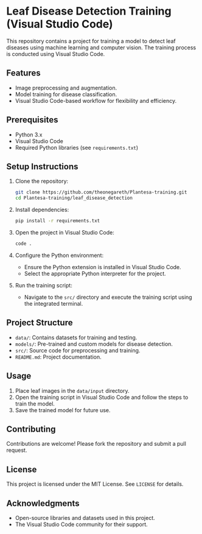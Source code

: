 # Leaf Disease Detection Training (Visual Studio Code)

This repository contains a project for training a model to detect leaf diseases using machine learning and computer vision. The training process is conducted using Visual Studio Code.

## Features
- Image preprocessing and augmentation.
- Model training for disease classification.
- Visual Studio Code-based workflow for flexibility and efficiency.

## Prerequisites
- Python 3.x
- Visual Studio Code
- Required Python libraries (see `requirements.txt`)

## Setup Instructions
1. Clone the repository:
    ```bash
    git clone https://github.com/theonegareth/Plantesa-training.git
    cd Plantesa-training/leaf_disease_detection
    ```

2. Install dependencies:
    ```bash
    pip install -r requirements.txt
    ```

3. Open the project in Visual Studio Code:
    ```bash
    code .
    ```

4. Configure the Python environment:
    - Ensure the Python extension is installed in Visual Studio Code.
    - Select the appropriate Python interpreter for the project.

5. Run the training script:
    - Navigate to the `src/` directory and execute the training script using the integrated terminal.

## Project Structure
- `data/`: Contains datasets for training and testing.
- `models/`: Pre-trained and custom models for disease detection.
- `src/`: Source code for preprocessing and training.
- `README.md`: Project documentation.

## Usage
1. Place leaf images in the `data/input` directory.
2. Open the training script in Visual Studio Code and follow the steps to train the model.
3. Save the trained model for future use.

## Contributing
Contributions are welcome! Please fork the repository and submit a pull request.

## License
This project is licensed under the MIT License. See `LICENSE` for details.

## Acknowledgments
- Open-source libraries and datasets used in this project.
- The Visual Studio Code community for their support.
